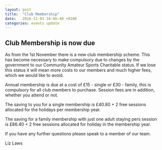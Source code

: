 ```yaml
---
layout: post
title:  "Club Membership"
date:   2016-11-01 16:06:40 +0100
categories: events update
---
```


## Club Membership is now due

As from the 1st November there is a new club membership scheme.  This has become necessary to make compulsory due to changes by the government to our Community Amateur Sports Charitable status.  If we lose this status it will mean more costs to our members and much higher fees, which we would like to avoid.

Annual membership is due at a cost of £15 - single or £30 - family, this is compulsory for all club members to purchase.  Session fees are in addition, whether you attend or not.

The saving to you for a single membership is £40.80 + 2 free sessions allocated for the holidays per membership year.

The saving for a family membership with just one adult staying pers session is £86.40 + 2 free sessions allocated for holiday in the membership year.

If you have any further questions please speak to a member of our team.

Liz Laws


